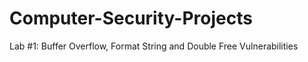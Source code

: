 # Computer-Security-Projects
Lab #1: Buffer Overflow, Format String and Double Free Vulnerabilities
